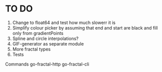 # TO DO

1. Change to float64 and test how much slowerr it is
2. Simplify colour picker by assuming that end and start are black and fill only from gradientPoints
3. Spline and circle interpolations?
4. GIF-generator as separate module
5. More fractal types
6. Tests

Commands
    go-fractal-http
    go-fractal-cli